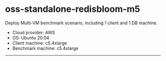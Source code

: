 # oss-standalone-redisbloom-m5

Deploy Multi-VM benchmark scenario, including 1 client and 1 DB machine.
- Cloud provider: AWS
- OS: Ubuntu 20.04
- Client machine: c5.4xlarge
- Benchmark machine: c5.4xlarge

-------
